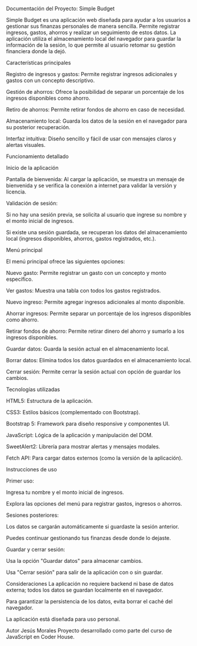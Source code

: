 Documentación del Proyecto: Simple Budget

Simple Budget es una aplicación web diseñada para ayudar a los usuarios a gestionar sus finanzas personales de manera sencilla. Permite registrar ingresos, gastos, ahorros y realizar un seguimiento de estos datos. La aplicación utiliza el almacenamiento local del navegador para guardar la información de la sesión, lo que permite al usuario retomar su gestión financiera donde la dejó.

Características principales

Registro de ingresos y gastos: Permite registrar ingresos adicionales y gastos con un concepto descriptivo.

Gestión de ahorros: Ofrece la posibilidad de separar un porcentaje de los ingresos disponibles como ahorro.

Retiro de ahorros: Permite retirar fondos de ahorro en caso de necesidad.

Almacenamiento local: Guarda los datos de la sesión en el navegador para su posterior recuperación.

Interfaz intuitiva: Diseño sencillo y fácil de usar con mensajes claros y alertas visuales.

Funcionamiento detallado

Inicio de la aplicación

Pantalla de bienvenida: Al cargar la aplicación, se muestra un mensaje de bienvenida y se verifica la conexión a internet para validar la versión y licencia.

Validación de sesión:

Si no hay una sesión previa, se solicita al usuario que ingrese su nombre y el monto inicial de ingresos.

Si existe una sesión guardada, se recuperan los datos del almacenamiento local (ingresos disponibles, ahorros, gastos registrados, etc.).

Menú principal

El menú principal ofrece las siguientes opciones:

Nuevo gasto: Permite registrar un gasto con un concepto y monto específico.

Ver gastos: Muestra una tabla con todos los gastos registrados.

Nuevo ingreso: Permite agregar ingresos adicionales al monto disponible.

Ahorrar ingresos: Permite separar un porcentaje de los ingresos disponibles como ahorro.

Retirar fondos de ahorro: Permite retirar dinero del ahorro y sumarlo a los ingresos disponibles.

Guardar datos: Guarda la sesión actual en el almacenamiento local.

Borrar datos: Elimina todos los datos guardados en el almacenamiento local.

Cerrar sesión: Permite cerrar la sesión actual con opción de guardar los cambios.


Tecnologías utilizadas

HTML5: Estructura de la aplicación.

CSS3: Estilos básicos (complementado con Bootstrap).

Bootstrap 5: Framework para diseño responsive y componentes UI.

JavaScript: Lógica de la aplicación y manipulación del DOM.

SweetAlert2: Librería para mostrar alertas y mensajes modales.

Fetch API: Para cargar datos externos (como la versión de la aplicación).

Instrucciones de uso

Primer uso:

Ingresa tu nombre y el monto inicial de ingresos.

Explora las opciones del menú para registrar gastos, ingresos o ahorros.


Sesiones posteriores:

Los datos se cargarán automáticamente si guardaste la sesión anterior.

Puedes continuar gestionando tus finanzas desde donde lo dejaste.


Guardar y cerrar sesión:

Usa la opción "Guardar datos" para almacenar cambios.

Usa "Cerrar sesión" para salir de la aplicación con o sin guardar.


Consideraciones
La aplicación no requiere backend ni base de datos externa; todos los datos se guardan localmente en el navegador.

Para garantizar la persistencia de los datos, evita borrar el caché del navegador.

La aplicación está diseñada para uso personal.

Autor
Jesús Morales
Proyecto desarrollado como parte del curso de JavaScript en Coder House.